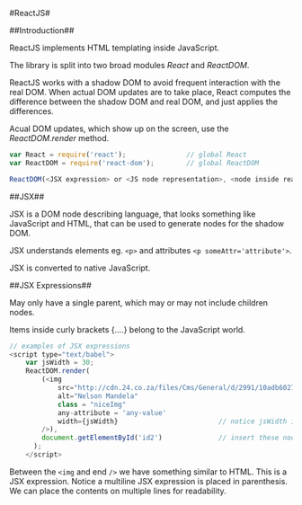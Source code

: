 #ReactJS#

##Introduction##

ReactJS implements HTML templating inside JavaScript.

The library is split into two broad modules *React* and *ReactDOM*.

ReactJS works with a shadow DOM to avoid frequent interaction with the real DOM. When actual DOM updates are to take place, React computes the difference between the shadow DOM and real DOM, and just applies the differences.

Acual DOM updates, which show up on the screen, use the *ReactDOM.render* method.

```JavaScript
var React = require('react');               // global React
var ReactDOM = require('react-dom');        // global ReactDOM

ReactDOM(<JSX expression> or <JS node representation>, <node inside real DOM>)  // place a number of nodes at a specific node
```

##JSX##

JSX is a DOM node describing language, that looks something like JavaScript and HTML, that can be used to generate nodes for the shadow DOM.

JSX understands elements eg. `<p>` and attributes `<p someAttr='attribute'>`.

JSX is converted to native JavaScript.

##JSX Expressions##

May only have a single parent, which may or may not include children nodes.

Items inside curly brackets {....} belong to the JavaScript world.

```JavaScript
// examples of JSX expressions
<script type="text/babel">
    var jsWidth = 30;
    ReactDOM.render(
        (<img
            src="http://cdn.24.co.za/files/Cms/General/d/2991/10adb60279214215baf3bc15813a2ce3.png"
            alt="Nelson Mandela"
            class = "niceImg"
            any-attribute = 'any-value'
            width={jsWidth}                         // notice jsWidth is replaced by 30
        />),
        document.getElementById('id2')              // insert these node(s) at location 'id2'
      );
    </script>
```
Between the `<img` and end `/>` we have something similar to HTML. This is a JSX expression. Notice a multiline JSX expression is placed in parenthesis. We can place the contents on multiple lines for readability.
